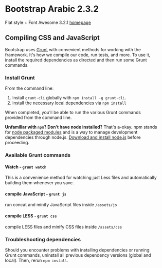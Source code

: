 Bootstrap Arabic 2.3.2
================

Flat style + Font Awesome 3.2.1 [homepage](http://zerox.me/projects/bootstrap/)

## Compiling CSS and JavaScript

Bootstrap uses [Grunt](http://gruntjs.com/) with convenient methods for working with the framework. It's how we compile our code, run tests, and more. To use it, install the required dependencies as directed and then run some Grunt commands.

### Install Grunt

From the command line:

1. Install `grunt-cli` globally with `npm install -g grunt-cli`.
2. Install the [necessary local dependencies](package.json) via `npm install`

When completed, you'll be able to run the various Grunt commands provided from the command line.

**Unfamiliar with `npm`? Don't have node installed?** That's a-okay. npm stands for [node packaged modules](http://npmjs.org/) and is a way to manage development dependencies through node.js. [Download and install node.js](http://nodejs.org/download/) before proceeding.

### Available Grunt commands

#### Watch - `grunt watch`
This is a convenience method for watching just Less files and automatically building them whenever you save.

#### compile JavaScript - `grunt js`
run concat and minify JavaScript files inside `/assets/js`

#### compile LESS - `grunt css`
compile LESS files and minify CSS files inside `/assets/css`

### Troubleshooting dependencies

Should you encounter problems with installing dependencies or running Grunt commands, uninstall all previous dependency versions (global and local). Then, rerun `npm install`.
